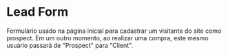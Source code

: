 # Lead Form

Formulário usado na página inicial para cadastrar
um visitante do site como prospect. Em um outro
momento, ao realizar uma compra, este mesmo usuário
passará de "Prospect" para "Client".